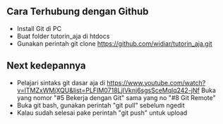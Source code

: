 ## Cara Terhubung dengan Github

- Install Git di PC
- Buat folder tutorin_aja di htdocs
- Gunakan perintah git clone https://github.com/widiar/tutorin_aja.git

## Next kedepannya

- Pelajari sintaks git dasar aja di https://www.youtube.com/watch?v=lTMZxWMjXQU&list=PLFIM0718LjIVknj6sgsSceMqlq242-jNf
  Buka yang nomor "#5 Bekerja dengan Git" sama yang no "#8 Git Remote"
- Buka git bash, gunakan perintah "git pull" sebelum ngedit
- Kalau sudah selesai pake perintah "git push" untuk upload
